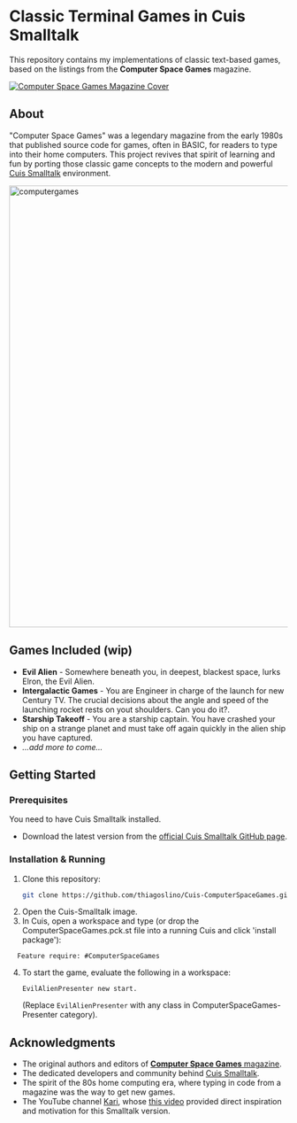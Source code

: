 # Classic Terminal Games in Cuis Smalltalk

This repository contains my implementations of classic text-based games, based on the listings from the **Computer Space Games** magazine.

[![Computer Space Games Magazine Cover](https://img.shields.io/badge/Inspired%20by-Computer%20Space%20Games-orange)](https://drive.google.com/file/d/0Bxv0SsvibDMTNlMwTi1PTlVxc2M/view)


## About

"Computer Space Games" was a legendary magazine from the early 1980s that published source code for games, often in BASIC, for readers to type into their home computers. This project revives that spirit of learning and fun by porting those classic game concepts to the modern and powerful [Cuis Smalltalk](https://cuis-smalltalk.github.io/) environment.

<img width="1406" height="798" alt="computergames" src="https://github.com/user-attachments/assets/b9e1349c-674a-44b2-a7b4-c076ea2fb7c2" />

## Games Included (wip)

*   **Evil Alien** - Somewhere beneath you, in deepest, blackest space, lurks Elron, the Evil Alien.
*   **Intergalactic Games** - You are Engineer in charge of the launch for new Century TV. The crucial decisions about the angle and speed of the launching rocket rests on yout shoulders. Can you do it?.
*   **Starship Takeoff** - You are a starship captain. You have crashed your ship on a strange planet and must take off again quickly in the alien ship you have captured.
*   *...add more to come...*

## Getting Started

### Prerequisites

You need to have Cuis Smalltalk installed.
*   Download the latest version from the [official Cuis Smalltalk GitHub page](https://github.com/Cuis-Smalltalk/Cuis-Smalltalk-Dev).

### Installation & Running

1.  Clone this repository:
    ```bash
    git clone https://github.com/thiagoslino/Cuis-ComputerSpaceGames.git
    ```
2.  Open the Cuis-Smalltalk image.
3.  In Cuis, open a workspace and type (or drop the ComputerSpaceGames.pck.st file into a running Cuis and click 'install package'):
```smalltalk
  Feature require: #ComputerSpaceGames
```
4.  To start the game, evaluate the following in a workspace:
    ```smalltalk
    EvilAlienPresenter new start.
    ```
    (Replace `EvilAlienPresenter` with any class in ComputerSpaceGames-Presenter category).


## Acknowledgments

*   The original authors and editors of [**Computer Space Games** magazine](https://usborne.com/gb/books/computer-and-coding-books).
*   The dedicated developers and community behind [Cuis Smalltalk](https://cuis-smalltalk.github.io/).
*   The spirit of the 80s home computing era, where typing in code from a magazine was the way to get new games.
*   The YouTube channel [Kari](https://www.youtube.com/@Kari_78), whose [this video](https://www.youtube.com/watch?v=Oo47qPvs3HQ) provided direct inspiration and motivation for this Smalltalk version.
